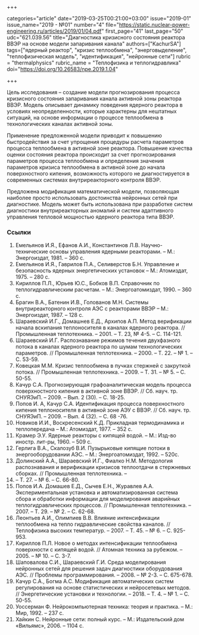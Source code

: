 +++

categories="article"
date="2019-03-25T00:21:00+03:00"
issue="2019-01"
issue_name="2019 - №01"
number="4"
file="https://static.nuclear-power-engineering.ru/articles/2019/01/04.pdf"
first_page="41"
last_page="50"
udc="621.039.56"
title="Диагностика кризисного состояния реактора ВВЭР на основе модели запаривания канала"
authors=["KachurSA"]
tags=["ядерный реактор", "кризис теплообмена", "энерговыделение", "теплофизическая модель", "идентификация", "нейронные сети"]
rubric = "thermalphysics"
rubric_name = "Теплофизика и теплогидравлика"
doi="https://doi.org/10.26583/npe.2019.1.04"

+++

Цель исследования – создание модели прогнозирования процесса кризисного состояния запаривания канала активной зоны реактора ВВЭР. Модель описывает динамику поведения ядерного реактора в условиях неопределенности, которые характерны для нештатных ситуаций, на основе информации о процессе теплообмена в технологических каналах активной зоны.

Применение предложенной модели приводит к повышению быстродействия за счет упрощения процедуры расчета параметров процесса теплообмена в активной зоне реактора. Повышение качества оценки состояния реактора происходит за счет прогнозирования параметров процесса теплообмена и определения значения параметров кризиса теплообмена в активной зоне до начала поверхностного кипения, возможность которого не диагностируется в современных системах внутриреакторного контроля ВВЭР.

Предложена модификация математической модели, позволяющая наиболее просто использовать достоинства нейронных сетей при диагностике. Модель может быть использована при разработке систем диагностики внутриреакторных аномалий и систем адаптивного управления тепловой мощностью ядерного реактора типа ВВЭР.

### Ссылки

1. Емельянов И.Я., Ефанов А.И., Константинов Л.В. Научно-технические основы управления ядерными реакторами. – М.: Энергоиздат, 1981. – 360 с.
2. Емельянов И.Я., Гаврилов П.А., Селиверстов Б.Н. Управление и безопасность ядерных энергетических установок – М.: Атомиздат, 1975. – 280 с.
3. Кириллов П.Л., Юрьев Ю.С., Бобков В.П. Справочник по теплогидравлическим расчетам. – М.: Энергоатомиздат, 1990. – 360 с.
4. Брагин В.А., Батенин И.В., Голованов М.Н. Системы внутриреакторного контроля АЭС с реакторами ВВЭР – М.: Энергоиздат, 1987. – 128 с.
5. Шараевский И.Г., Домашнев Е.Д., Архипов А.П. Метод верификации начала вскипания теплоносителя в каналах ядерного реактора. // Промышленная теплотехника. – 2001. – Т. 23, № 4-5. – С. 114-121.
6. Шараевский И.Г. Распознавание режимов течения двухфазного потока в каналах ядерного реактора по шумам технологических параметров. // Промышленная теплотехника. – 2000. – Т. 22. – № 1. – С. 53-59.
7. Ковецкая М.М. Кризис теплообмена в пучках стержней с закруткой потока. // Промышленная теплотехника. – 2009. – Т. 31. – № 5. – С. 50-55.
8. Качур С.А. Прогнозирующая графоаналитическая модель процесса поверхностного кипения в активной зоне ВВЭР. // Сб. науч. тр. СНУЯЭиП. – 2009. – Вып. 2 (30). – С. 18-25.
9. Попов И. А, Качур С.А. Идентификация процесса поверхностного кипения теплоносителя в активной зоне АЭУ с ВВЭР. // Сб. науч. тр. СНУЯЭиП. – 2009. – Вып. 4 (32). – С. 68 -76.
10. Новиков И.И., Воскресенский К.Д. Прикладная термодинамика и теплопередача – М.: Атомиздат, 1977. – 352 с.
11. Крамер Э.У. Ядерные реакторы с кипящей водой. – М.: Изд-во иностр. лит-ры, 1960. – 509 с.
12. Герлига В.А., Скалозуб В.И. Пузырьковые кипящие потоки в энергооборудовании АЭС. – М.: Энергоатомиздат, 1992. – 520с.
13. Долинский А.А., Шараевский И.Г., Фиалко Н.М. Методология распознавания и верификации кризисов теплоотдачи в стержневых сборках. // Промышленная теплотехника. –
2005. – Т. 27. – № 6. – С. 66-80.
14. Попов И.А. Домашев Е.Д., Сычев Е.Н., Журавлев А.А. Экспериментальная установка и автоматизированная система сбора и обработки информации для моделирования аварийных теплогидравлических процессов. // Промышленная теплотехника. – 2007. – Т. 29. – № 2. – С. 62-68.
15. Леонтьев А.И., Олимпиев В.В. Влияние интенсификации теплообмена на тепло гидравлические свойства каналов. // Теплофизика высоких температур. – 2007. – Т. 45. – № 6. – С. 925-953.
16. Кириллов П.Л. Новое о методах интенсификации теплообмена поверхности с кипящей водой. // Атомная техника за рубежом. – 2005. – № 10. – С. 3-7.
17. Шаповалова С.И., Шараевский Г.И. Среда моделирования нейронных сетей для решения задач диагностики оборудования АЭС. // Проблемы программирования. – 2008. – № 2-3. – С. 675-678.
18. Качур С.А., Богма А.С. Модификация автоматических систем регулирования на основе статистических и нейросетевых методов. // Энергетические установки и технологии. – 2018. – Т. 4. – № 1. – С. 50-55.
19. Уоссерман Ф. Нейрокомпьютерная техника: теория и практика. – М.: Мир, 1992. – 237 с.
20. Хайкин С. Нейронные сети: полный курс. – М.: Издательский дом «Вильямс», 2006. – 1104 с.